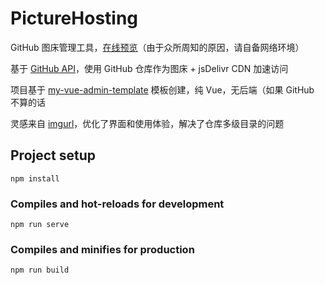 # PictureHosting

GitHub 图床管理工具，[在线预览](https://naccl.github.io/PictureHosting/)（由于众所周知的原因，请自备网络环境）

基于 [GitHub API](https://docs.github.com/cn/rest)，使用 GitHub 仓库作为图床 + jsDelivr CDN 加速访问

项目基于 [my-vue-admin-template](https://github.com/Naccl/my-vue-admin-template) 模板创建，纯 Vue，无后端（如果 GitHub 不算的话

灵感来自 [imgurl](https://github.com/WishMelz/imgurl)，优化了界面和使用体验，解决了仓库多级目录的问题



## Project setup
```
npm install
```

### Compiles and hot-reloads for development
```
npm run serve
```

### Compiles and minifies for production
```
npm run build
```

